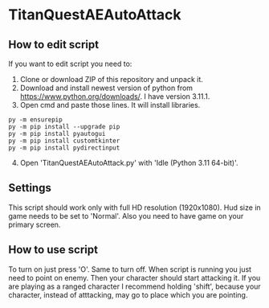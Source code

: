 # TitanQuestAEAutoAttack
## How to edit script
If you want to edit script you need to:
1. Clone or download ZIP of this repository and unpack it.
2. Download and install newest version of python from https://www.python.org/downloads/. I have version 3.11.1.
3. Open cmd and paste those lines. It will install libraries.
```
py -m ensurepip 
py -m pip install --upgrade pip 
py -m pip install pyautogui 
py -m pip install customtkinter
py -m pip install pydirectinput
```
4. Open 'TitanQuestAEAutoAttack.py' with 'Idle (Python 3.11 64-bit)'.

## Settings
This script should work only with full HD resolution (1920x1080).
Hud size in game needs to be set to 'Normal'.
Also you need to have game on your primary screen.

## How to use script
To turn on just press 'O'.
Same to turn off.
When script is running you just need to point on enemy.
Then your character should start attacking it.
If you are playing as a ranged character I recommend holding 'shift', because your character, instead of atttacking, may go to place which you are pointing.
